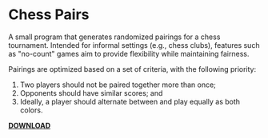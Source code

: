 # Chess Pairs

A small program that generates randomized pairings for a chess tournament. Intended for informal settings (e.g., chess clubs), features such as "no-count" games aim to provide flexibility while maintaining fairness.

Pairings are optimized based on a set of criteria, with the following priority:

1. Two players should not be paired together more than once;
2. Opponents should have similar scores; and
3. Ideally, a player should alternate between and play equally as both colors.

[**DOWNLOAD**](http://github.com/armanbilge/ChessPairs/releases)

